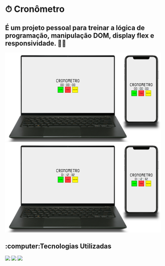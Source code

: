 # ⏱ Cronômetro

<h2>É um projeto pessoal para treinar a lógica de programação, manipulação DOM, display flex e responsividade. 👨‍💻</h2>

<img src="https://github.com/filipeboneberge/cronometro/blob/main/img/reset.png?" />
<img src="https://github.com/filipeboneberge/cronometro/blob/main/img/stop.png?" />

<h2>:computer:Tecnologias Utilizadas</h2>
<img src="https://img.shields.io/badge/HTML5-E34F26?style=for-the-badge&logo=html5&logoColor=white">
<img src="https://img.shields.io/badge/CSS3-1572B6?style=for-the-badge&logo=css3&logoColor=white">
<img src="https://img.shields.io/badge/JavaScript-F7DF1E?style=for-the-badge&logo=javascript&logoColor=black">
